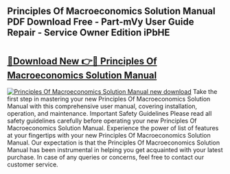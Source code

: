 ## Principles Of Macroeconomics Solution Manual PDF Download Free - Part-mVy User Guide Repair - Service Owner Edition iPbHE

# <h2><a href="http://cf24604.oget.top/?id=Principles+Of+Macroeconomics+Solution+Manual">🔗Download New 👉🔴 Principles Of Macroeconomics Solution Manual</a></h2>

[![Principles Of Macroeconomics Solution Manual new download](https://i.imgur.com/5g1atiW.png)](http://cf24604.oget.top/?id=Principles+Of+Macroeconomics+Solution+Manual)
Take the first step in mastering your new Principles Of Macroeconomics Solution Manual with this comprehensive user manual, covering installation, operation, and maintenance. Important Safety Guidelines Please read all safety guidelines carefully before operating your new Principles Of Macroeconomics Solution Manual. Experience the power of list of features at your fingertips with your new Principles Of Macroeconomics Solution Manual. Our expectation is that the Principles Of Macroeconomics Solution Manual has been instrumental in helping you get acquainted with your latest purchase. In case of any queries or concerns, feel free to contact our customer service.
